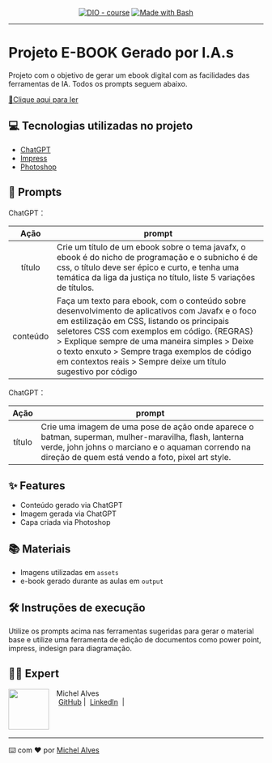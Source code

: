 <p align="center">
<a href="https://dio.me/"><img src="https://img.shields.io/badge/DIO-Course-28DA77?logo=youtube" alt="DIO - course"></a>
<a href="https://www.gnu.org/software/bash/" title="Go to Bash homepage"><img src="https://img.shields.io/badge/Prompt-Project-blue?logo=gnu-bash&amp;logoColor=white" alt="Made with Bash"></a></p>

-------

# Projeto E-BOOK Gerado por I.A.s


Projeto com o objetivo de gerar um ebook digital com as facilidades das ferramentas de IA. Todos os prompts
seguem abaixo.

<a href="https://github.com/michel-a/prompts-para-criar-um-ebook/blob/main/output/ebook-javafx-css.pdf" title="View PDF now"> 📕Clique aqui para ler</a>

## 💻 Tecnologias utilizadas no projeto

- [ChatGPT](https://chat.openai.com/) 
- [Impress](https://pt-br.libreoffice.org/descubra/impress/)
- [Photoshop](https://www.adobe.com/br/products/photoshop.html)

## 🧠 Prompts


ChatGPT：

|   Ação   | prompt                                                                                                                                                                                                                                                                         |
| :------: | ------------------------------------------------------------------------------------------------------------------------------------------------------------------------------------------------------------------------------------------------------------------------------ |
|  título  | Crie um título de um ebook sobre o tema javafx, o ebook é do nicho de programação e o subnicho é de css, o título deve ser épico e curto, e tenha uma temática da liga da justiça no título, liste 5 variações de títulos.                                                        |
| conteúdo | Faça um texto para ebook, com o conteúdo sobre desenvolvimento de aplicativos com Javafx e o foco em estilização em CSS, listando os principais seletores CSS com exemplos em código. {REGRAS} > Explique sempre de uma maneira simples > Deixe o texto enxuto > Sempre traga exemplos de código em contextos reais > Sempre deixe um título sugestivo por código

ChatGPT：

|   Ação   | prompt                                                                                 |
| :----: | -------------------------------------------------------------------------------------- |
| título | Crie uma imagem de uma pose de ação onde aparece o batman, superman, mulher-maravilha, flash, lanterna verde, john johns o marciano e o aquaman correndo na direção de quem está vendo a foto, pixel art style. |

## ✨ Features

- Conteúdo gerado via ChatGPT
- Imagem gerada via ChatGPT
- Capa criada via Photoshop

## 📚 Materiais

- Imagens utilizadas em `assets`
- e-book gerado durante as aulas em `output`

## 🛠️ Instruções de execução

Utilize os prompts acima nas ferramentas sugeridas para gerar o material base e utilize uma ferramenta de edição de documentos como power point, impress, indesign para diagramação.

## 👨‍💻 Expert

<p>
    <img 
      align=left 
      margin=10 
      width=80 
      src="https://avatars.githubusercontent.com/u/60765237?v=4"
    />
    <p>&nbsp&nbsp&nbspMichel Alves<br>
    &nbsp&nbsp&nbsp
    <a href="https://github.com/michel-a?tab=repositories">
    GitHub</a>&nbsp;|&nbsp;
    <a href="https://www.linkedin.com/in/michelalves-/">LinkedIn</a>
    &nbsp;|&nbsp;
    &nbsp;
    </p>
</p>
<br/><br/>
<p>

---

⌨️ com ❤️ por [Michel Alves](https://github.com/michel-a)

